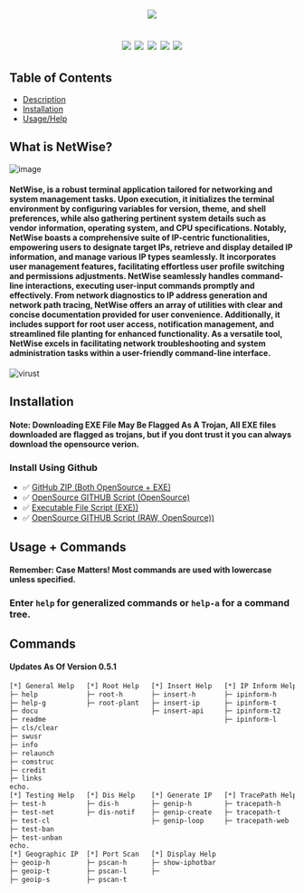 <h1 align="center">
  <img src="https://github.com/sjapanwala/netwise/assets/92124191/8458db44-3778-4b56-902d-79674d7c356c"
</h1>
<p align="center">
<img src="https://img.shields.io/badge/Version-Public_Pre_Release_[0.5]-red">
<img src="https://img.shields.io/badge/Built-Batch_File-red">
<img src="https://img.shields.io/badge/Cyber%20Security-red">
<img src="https://img.shields.io/badge/IP%20Address-red">
<img src="https://img.shields.io/badge/Networking-red">
</p>

## Table of Contents
- [Description](#what-is-netwise)
- [Installation](#installation)
- [Usage/Help](#usage--commands)



## What is NetWise?
![image](https://github.com/sjapanwala/netwise/assets/92124191/72d42a29-f6fb-433f-82da-77560aec45e8)
####  NetWise, is a robust terminal application tailored for networking and system management tasks. Upon execution, it initializes the terminal environment by configuring variables for version, theme, and shell preferences, while also gathering pertinent system details such as vendor information, operating system, and CPU specifications. Notably, NetWise boasts a comprehensive suite of IP-centric functionalities, empowering users to designate target IPs, retrieve and display detailed IP information, and manage various IP types seamlessly. It incorporates user management features, facilitating effortless user profile switching and permissions adjustments. NetWise seamlessly handles command-line interactions, executing user-input commands promptly and effectively. From network diagnostics to IP address generation and network path tracing, NetWise offers an array of utilities with clear and concise documentation provided for user convenience. Additionally, it includes support for root user access, notification management, and streamlined file planting for enhanced functionality. As a versatile tool, NetWise excels in facilitating network troubleshooting and system administration tasks within a user-friendly command-line interface.
![virust](https://github.com/sjapanwala/netwise/assets/92124191/f97be039-6f2f-442a-9c71-b40485b89a53)


## Installation
#### Note: Downloading EXE File May Be Flagged As A Trojan, All EXE files downloaded are flagged as trojans, but if you dont trust it you can always download the opensource verion.
### Install Using Github
- ✅ [GitHub ZIP (Both OpenSource + EXE)](https://github.com/sjapanwala/netwise/archive/refs/heads/main.zip)
- ✅ [OpenSource GITHUB Script (OpenSource)](https://github.com/sjapanwala/netwise/blob/main/netwise.cmd)
- ✅ [Executable File Script (EXE))](https://github.com/sjapanwala/netwise/raw/main/netwise.exe)
- ✅ [OpenSource GITHUB Script (RAW, OpenSource))](https://raw.githubusercontent.com/sjapanwala/netwise/main/netwise.cmd)

## Usage + Commands
#### Remember: Case Matters! Most commands are used with lowercase unless specified.
### Enter `help` for generalized commands or `help-a` for a command tree.

## Commands
#### Updates As Of Version 0.5.1
```txt
[*] General Help   [*] Root Help   [*] Insert Help   [*] IP Inform Help    [*] Ping Help
├─ help            ├─ root-h       ├─ insert-h       ├─ ipinform-h         ├─ ping-h 
├─ help-g          ├─ root-plant   ├─ insert-ip      ├─ ipinform-t         ├─ ping-t 
├─ docu                            ├─ insert-api     ├─ ipinform-t2        ├─ ping-tb 
├─ readme                                            ├─ ipinform-l 
├─ cls/clear 
├─ swusr 
├─ info 
├─ relaunch 
├─ comstruc 
├─ credit 
├─ links
echo.
[*] Testing Help   [*] Dis Help    [*] Generate IP   [*] TracePath Help     [*] Update Help
├─ test-h          ├─ dis-h        ├─ genip-h        ├─ tracepath-h         ├─ update-h 
├─ test-net        ├─ dis-notif    ├─ genip-create   ├─ tracepath-t         ├─ update-a 
├─ test-cl                         ├─ genip-loop     ├─ tracepath-web       ├─ update-r
├─ test-ban                                                                 ├─ update-ft
├─ test-unban 
echo.
[*] Geographic IP  [*] Port Scan   [*] Display Help
├─ geoip-h         ├─ pscan-h      ├─ show-iphotbar
├─ geoip-t         ├─ pscan-l      ├─ 
├─ geoip-s         ├─ pscan-t
```


